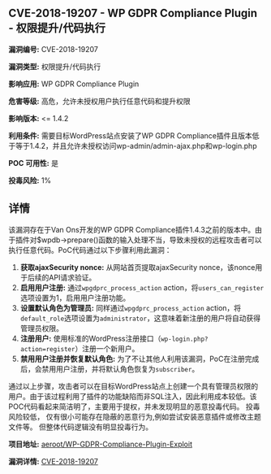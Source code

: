 ## CVE-2018-19207 - WP GDPR Compliance Plugin - 权限提升/代码执行

**漏洞编号:** CVE-2018-19207

**漏洞类型:** 权限提升/代码执行

**影响应用:** WP GDPR Compliance Plugin

**危害等级:** 高危，允许未授权用户执行任意代码和提升权限

**影响版本:** <= 1.4.2

**利用条件:** 需要目标WordPress站点安装了WP GDPR Compliance插件且版本低于等于1.4.2，并且允许未授权访问wp-admin/admin-ajax.php和wp-login.php

**POC 可用性:** 是

**投毒风险:** 1%

## 详情

该漏洞存在于Van Ons开发的WP GDPR Compliance插件1.4.3之前的版本中。由于插件对$wpdb->prepare()函数的输入处理不当，导致未授权的远程攻击者可以执行任意代码。PoC代码通过以下步骤利用此漏洞：

1.  **获取ajaxSecurity nonce:** 从网站首页提取ajaxSecurity nonce，该nonce用于后续的API请求验证。
2.  **启用用户注册:** 通过`wpgdprc_process_action` action，将`users_can_register`选项设置为1，启用用户注册功能。
3.  **设置默认角色为管理员:**  同样通过`wpgdprc_process_action` action，将`default_role`选项设置为`administrator`，这意味着新注册的用户将自动获得管理员权限。
4.  **注册用户:** 使用标准的WordPress注册接口（`wp-login.php?action=register`）注册一个新用户。
5.  **禁用用户注册并恢复默认角色:**  为了不让其他人利用该漏洞，PoC在注册完成后，会禁用用户注册，并将默认角色恢复为`subscriber`。

通过以上步骤，攻击者可以在目标WordPress站点上创建一个具有管理员权限的用户。由于该过程利用了插件的功能缺陷而非SQL注入，因此利用成本较低。该POC代码看起来简洁明了，主要用于提权，并未发现明显的恶意投毒代码。 投毒风险较低， 仅有很小可能存在隐蔽的恶意行为,例如尝试安装恶意插件或修改主题文件等。 但整体代码逻辑没有明显投毒行为。

**项目地址:** [aeroot/WP-GDPR-Compliance-Plugin-Exploit](https://github.com/aeroot/WP-GDPR-Compliance-Plugin-Exploit)

**漏洞详情:** [CVE-2018-19207](https://nvd.nist.gov/vuln/detail/CVE-2018-19207)